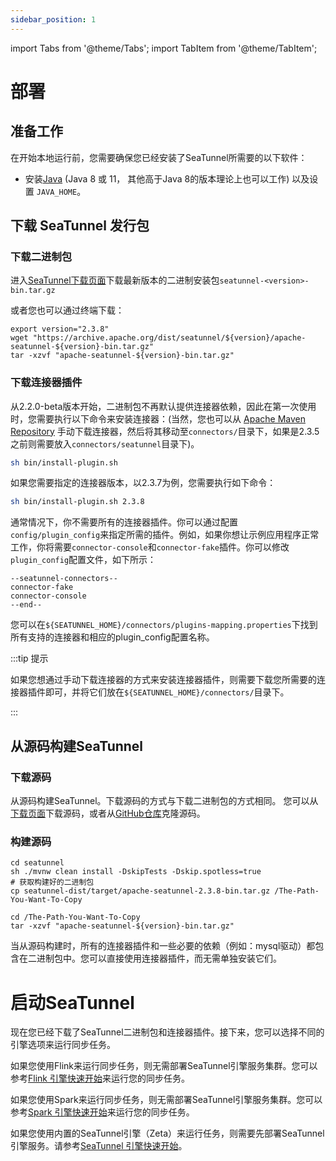 ```yaml
---
sidebar_position: 1
---
```


import Tabs from '@theme/Tabs';
import TabItem from '@theme/TabItem';

# 部署

## 准备工作

在开始本地运行前，您需要确保您已经安装了SeaTunnel所需要的以下软件：

* 安装[Java](https://www.java.com/en/download/) (Java 8 或 11， 其他高于Java 8的版本理论上也可以工作) 以及设置 `JAVA_HOME`。

## 下载 SeaTunnel 发行包

### 下载二进制包

进入[SeaTunnel下载页面](https://seatunnel.apache.org/download)下载最新版本的二进制安装包`seatunnel-<version>-bin.tar.gz`

或者您也可以通过终端下载：

```shell
export version="2.3.8"
wget "https://archive.apache.org/dist/seatunnel/${version}/apache-seatunnel-${version}-bin.tar.gz"
tar -xzvf "apache-seatunnel-${version}-bin.tar.gz"
```

### 下载连接器插件

从2.2.0-beta版本开始，二进制包不再默认提供连接器依赖，因此在第一次使用时，您需要执行以下命令来安装连接器：(当然，您也可以从 [Apache Maven Repository](https://repo.maven.apache.org/maven2/org/apache/seatunnel/) 手动下载连接器，然后将其移动至`connectors/`目录下，如果是2.3.5之前则需要放入`connectors/seatunnel`目录下)。

```bash
sh bin/install-plugin.sh
```

如果您需要指定的连接器版本，以2.3.7为例，您需要执行如下命令：

```bash
sh bin/install-plugin.sh 2.3.8
```

通常情况下，你不需要所有的连接器插件。你可以通过配置`config/plugin_config`来指定所需的插件。例如，如果你想让示例应用程序正常工作，你将需要`connector-console`和`connector-fake`插件。你可以修改`plugin_config`配置文件，如下所示：

```plugin_config
--seatunnel-connectors--
connector-fake
connector-console
--end--
```

您可以在`${SEATUNNEL_HOME}/connectors/plugins-mapping.properties`下找到所有支持的连接器和相应的plugin_config配置名称。

:::tip 提示

如果您想通过手动下载连接器的方式来安装连接器插件，则需要下载您所需要的连接器插件即可，并将它们放在`${SEATUNNEL_HOME}/connectors/`目录下。

:::

## 从源码构建SeaTunnel

### 下载源码

从源码构建SeaTunnel。下载源码的方式与下载二进制包的方式相同。
您可以从[下载页面](https://seatunnel.apache.org/download/)下载源码，或者从[GitHub仓库](https://github.com/apache/seatunnel/releases)克隆源码。

### 构建源码

```shell
cd seatunnel
sh ./mvnw clean install -DskipTests -Dskip.spotless=true
# 获取构建好的二进制包
cp seatunnel-dist/target/apache-seatunnel-2.3.8-bin.tar.gz /The-Path-You-Want-To-Copy

cd /The-Path-You-Want-To-Copy
tar -xzvf "apache-seatunnel-${version}-bin.tar.gz"
```

当从源码构建时，所有的连接器插件和一些必要的依赖（例如：mysql驱动）都包含在二进制包中。您可以直接使用连接器插件，而无需单独安装它们。

# 启动SeaTunnel

现在您已经下载了SeaTunnel二进制包和连接器插件。接下来，您可以选择不同的引擎选项来运行同步任务。

如果您使用Flink来运行同步任务，则无需部署SeaTunnel引擎服务集群。您可以参考[Flink 引擎快速开始](quick-start-flink.md)来运行您的同步任务。

如果您使用Spark来运行同步任务，则无需部署SeaTunnel引擎服务集群。您可以参考[Spark 引擎快速开始](quick-start-spark.md)来运行您的同步任务。

如果您使用内置的SeaTunnel引擎（Zeta）来运行任务，则需要先部署SeaTunnel引擎服务。请参考[SeaTunnel 引擎快速开始](quick-start-seatunnel-engine.md)。

